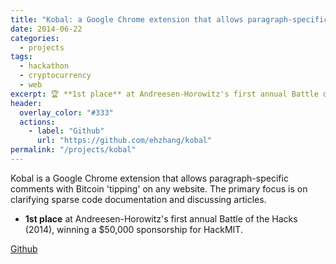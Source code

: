 ```yaml
---
title: "Kobal: a Google Chrome extension that allows paragraph-specific comments with Bitcoin 'tipping' on any website."
date: 2014-06-22
categories: 
  - projects
tags:
  - hackathon
  - cryptocurrency
  - web
excerpt: 🏆 **1st place** at Andreesen-Horowitz's first annual Battle of the Hacks (2014), winning a $50,000 sponsorship for [HackMIT](https://hackmit.org).
header:
  overlay_color: "#333"
  actions:
    - label: "Github"
      url: "https://github.com/ehzhang/kobal"
permalink: "/projects/kobal"
---
```


Kobal is a Google Chrome extension that allows paragraph-specific comments with Bitcoin 'tipping' on any website. The primary focus is on clarifying sparse code documentation and discussing articles.

- **1st place** at Andreesen-Horowitz's first annual Battle of the Hacks (2014), winning a $50,000 sponsorship for HackMIT.

[Github](https://github.com/ehzhang/kobal)
